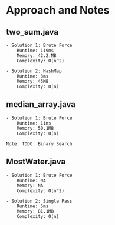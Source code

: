 # Approach and Notes

## two_sum.java  
    - Solution 1: Brute Force
        Runtime: 119ms
        Memory: 42.2.MB
        Complexity: O(n^2)

    - Solution 2: HashMap 
        Runtime: 3ms
        Memory: 45MB
        Complexity: O(n)

## median_array.java
    - Solution 1: Brute Force
        Runtime: 11ms
        Memory: 50.1MB
        Complexity: O(n)

    Note: TODO: Binary Search


## MostWater.java
    - Solution 1: Brute Force
        Runtime: NA
        Memory: NA
        Complexity: O(n^2)

    - Solution 2: Single Pass 
        Runtime: 5ms
        Memory: 81.1MB
        Complexity: O(n)